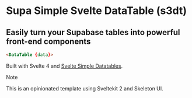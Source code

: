 # Supa Simple Svelte DataTable (s3dt)

## Easily turn your Supabase tables into powerful front-end components

``` html
<DataTable {data}>
```

Built with Svelte 4 and [Svelte Simple Datatables](https://vincjo.fr/datatables/remote/home).

> [!NOTE]  
> This is an opinionated template using Sveltekit 2 and Skeleton UI.
